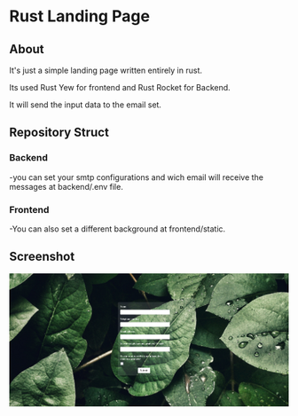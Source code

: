 # Rust Landing Page

## About

It's just a simple landing page written entirely in rust.

Its used Rust Yew for frontend and Rust Rocket for Backend.

It will send the input data to the email set.

## Repository Struct

### Backend
  -you can set your smtp configurations and wich email will receive the messages at backend/.env file.

### Frontend
  -You can also set a different background at frontend/static.



## Screenshot

![Screenshot do Projeto](frontend/screenshot/screenshot.png)

